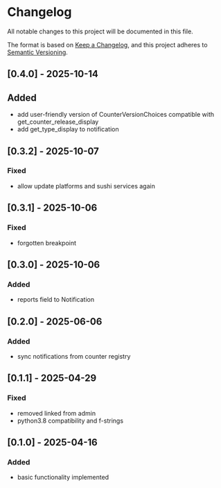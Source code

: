 # Changelog
All notable changes to this project will be documented in this file.

The format is based on [Keep a Changelog](https://keepachangelog.com/en/1.1.0/),
and this project adheres to [Semantic Versioning](https://semver.org/spec/v2.0.0.html).


## [0.4.0] - 2025-10-14

## Added
- add user-friendly version of CounterVersionChoices compatible with get_counter_release_display
- add get_type_display to notification


## [0.3.2] - 2025-10-07

### Fixed
- allow update platforms and sushi services again


## [0.3.1] - 2025-10-06

### Fixed
- forgotten breakpoint


## [0.3.0] - 2025-10-06

### Added
- reports field to Notification


## [0.2.0] - 2025-06-06

### Added
- sync notifications from counter registry


## [0.1.1] - 2025-04-29

### Fixed
- removed linked from admin
- python3.8 compatibility and f-strings


## [0.1.0] - 2025-04-16

### Added
- basic functionality implemented
